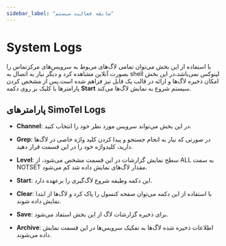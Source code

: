 ```yaml
---
sidebar_label: "سابقه فعالیت سیستم"
---
```

<head>
  <title>سابقه فعالیت سیستم  | مستندات سیموتل</title>
</head>

# System Logs

با استفاده از این بخش می‌توان تمامی لاگ‌های مربوط به سرویس‌های مرکزتماس را بصورت آنلاین مشاهده کرد و دیگر نیاز به اتصال به shell لینوکس نمی‌باشد،در این بخش امکان ذخیره لاگ‌ها و ارائه در قالب یک فایل نیز فراهم شده است.پس از مشخص کردن پارامتر‌ها با کلیک بر روی دکمه **Start** سیستم شروع به نمایش لاگ‌ها می‌کند.

## پارامترهای SimoTel Logs

- **Channel**: در این بخش می‌تواند سرویس مورد نظر خود را انتخاب کنید.

- **Grep**: در صورتی که نیاز به انجام جستجو و پیدا کردن کلید واژه خاصی در لاگ‌ها دارید، کلیدواژه خود را در این قسمت قرار دهید.

- **Level**: سطح نمایش گزارشات در این قسمت مشخص می‌شود، از ALL به سمت NOTSET مقدار لاگ‌های نمایش داده شد کم می‌شود.

- **Start**: این دکمه وظیفه شروع لاگ‌گیری را برعهده دارد.

- **Clear**: با استفاده از این دکمه می‌توان صفحه کنسول را پاک کرد و لاگ‌ها از ابتدا نمایش داده شوند.

- **Save**: برای ذخیره گزارشات لاگ از این بخش استفاد می‌شود.

- **Archive**: اطلاعات ذخیره شده لاگ‌ها به تفکیک سرویس‌ها در این قسمت نمایش داده می‌شوند.

